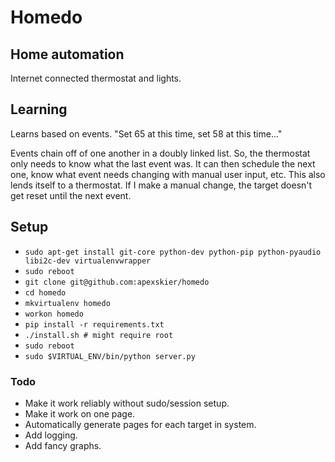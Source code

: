# Homedo

## Home automation

Internet connected thermostat and lights.

## Learning

Learns based on events. "Set 65 at this time, set 58 at this time..."

Events chain off of one another in a doubly linked list. So, the thermostat
only needs to know what the last event was. It can then schedule the next one,
know what event needs changing with manual user input, etc. This also lends
itself to a thermostat. If I make a manual change, the target doesn't get reset
until the next event.

## Setup

- `sudo apt-get install git-core python-dev python-pip python-pyaudio libi2c-dev virtualenvwrapper`
- `sudo reboot`
- `git clone git@github.com:apexskier/homedo`
- `cd homedo`
- `mkvirtualenv homedo`
- `workon homedo`
- `pip install -r requirements.txt`
- `./install.sh # might require root`
- `sudo reboot`
- `sudo $VIRTUAL_ENV/bin/python server.py`

### Todo

- Make it work reliably without sudo/session setup.
- Make it work on one page.
- Automatically generate pages for each target in system.
- Add logging.
- Add fancy graphs.
